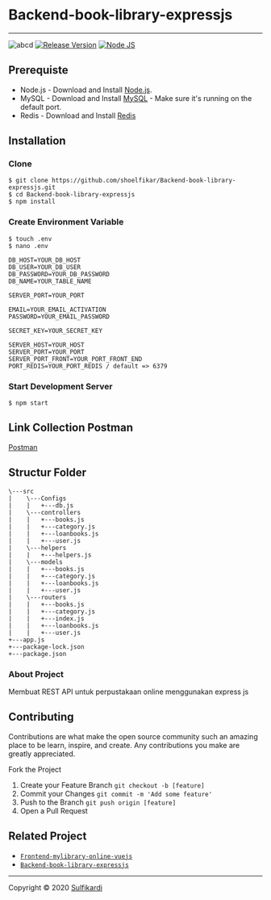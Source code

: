 # Backend-book-library-expressjs
---


![abcd](https://img.shields.io/badge/Code%20Style-Standard-green) [![Release Version](https://img.shields.io/badge/release-v.1.0-blue)](https://github.com/shoelfikar/Backend-book-library-expressjs/releases/tag/1.0) [![Node JS](https://img.shields.io/badge/Dependencies-Express%20JS-green)](https://nodejs.org/en/)




## Prerequiste
- Node.js - Download and Install [Node.js](https://nodejs.org/en/).
- MySQL - Download and Install [MySQL](https://www.mysql.com/downloads/) - Make sure it's running on the default port.
- Redis - Download and Install [Redis](https://redis.io/)

## Installation
### Clone
```
$ git clone https://github.com/shoelfikar/Backend-book-library-expressjs.git
$ cd Backend-book-library-expressjs
$ npm install
```

### Create Environment Variable
```
$ touch .env
$ nano .env
```

```
DB_HOST=YOUR_DB_HOST
DB_USER=YOUR_DB_USER
DB_PASSWORD=YOUR_DB_PASSWORD
DB_NAME=YOUR_TABLE_NAME

SERVER_PORT=YOUR_PORT

EMAIL=YOUR_EMAIL_ACTIVATION
PASSWORD=YOUR_EMAIL_PASSWORD

SECRET_KEY=YOUR_SECRET_KEY

SERVER_HOST=YOUR_HOST
SERVER_PORT=YOUR_PORT
SERVER_PORT_FRONT=YOUR_PORT_FRONT_END
PORT_REDIS=YOUR_PORT_REDIS / default => 6379

```

### Start Development Server
```
$ npm start
```
## Link Collection Postman
[Postman](https://www.getpostman.com/collections/5a776822917b6c04128a)

## Structur Folder
```
\---src
|    \---Configs
|    |   +---db.js            
|    \---controllers
|    |   +---books.js
|    |   +---category.js
|    |   +---loanbooks.js
|    |   +---user.js
|    \---helpers
|    |   +---helpers.js
|    \---models
|    |   +---books.js
|    |   +---category.js
|    |   +---loanbooks.js
|    |   +---user.js
|    \---routers
|    |   +---books.js
|    |   +---category.js
|    |   +---index.js
|    |   +---loanbooks.js
|    |   +---user.js
+---app.js
+---package-lock.json
+---package.json
```

### About Project 

  Membuat REST API untuk perpustakaan online menggunakan express js


## Contributing

Contributions are what make the open source community such an amazing place to be learn, inspire, and create. Any contributions you make are greatly appreciated.

Fork the Project
1. Create your Feature Branch  ```git checkout -b [feature]```
2. Commit your Changes ```git commit -m 'Add some feature'```
3. Push to the Branch ```git push origin [feature]```
4. Open a Pull Request

## Related Project

* [`Frontend-mylibrary-online-vuejs`](https://github.com/shoelfikar/Frontend-mylibrary-online-vuejs)
* [`Backend-book-library-expressjs`](https://github.com/shoelfikar/Backend-book-library-expressjs)



---
Copyright © 2020 [Sulfikardi](https://github.com/shoelfikar/)
